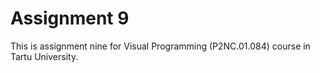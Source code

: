 # Assignment 9
This is assignment nine for Visual Programming (P2NC.01.084) course in Tartu University.
